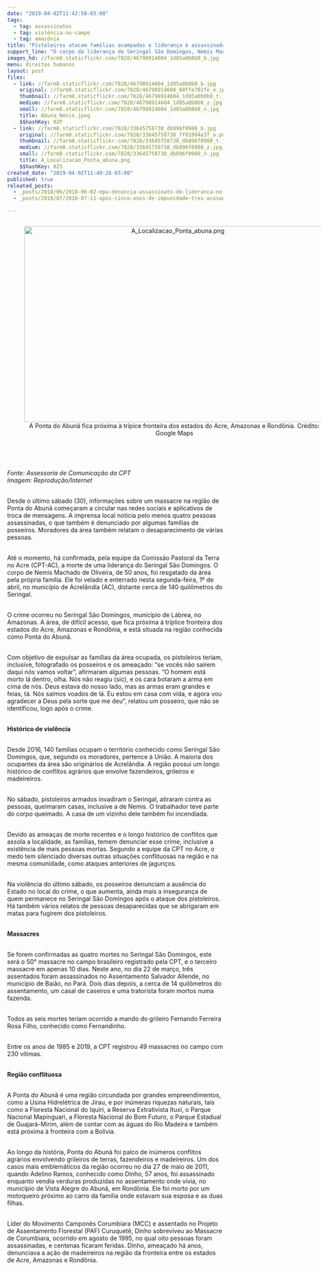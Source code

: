 ```yaml
---
date: "2019-04-02T11:42:50-03:00"
tags:
  - tag: assassinatos
  - tag: violência-no-campo
  - tag: amazônia
title: "Pistoleiros atacam famílias acampadas e liderança é assassinada, no Amazonas"
support_line: "O corpo da liderança do Seringal São Domingos, Nemis Machado de Oliveira, de 50 anos, foi resgatado da área pela própria família, velado e enterrado nesta segunda-feira (01), em Acrelândia-AC"
images_hd: //farm8.staticflickr.com/7828/46798914604_1d85a0b0b8_b.jpg
menu: direitos humanos
layout: post
files:
  - link: //farm8.staticflickr.com/7828/46798914604_1d85a0b0b8_b.jpg
    original: //farm8.staticflickr.com/7828/46798914604_60ffe702fe_o.jpg
    thumbnail: //farm8.staticflickr.com/7828/46798914604_1d85a0b0b8_t.jpg
    medium: //farm8.staticflickr.com/7828/46798914604_1d85a0b0b8_z.jpg
    small: //farm8.staticflickr.com/7828/46798914604_1d85a0b0b8_n.jpg
    title: Abuna_Nenis.jpeg
    $$hashKey: 02P
  - link: //farm8.staticflickr.com/7828/33645758738_db896f0988_b.jpg
    original: //farm8.staticflickr.com/7828/33645758738_ff01994a3f_o.png
    thumbnail: //farm8.staticflickr.com/7828/33645758738_db896f0988_t.jpg
    medium: //farm8.staticflickr.com/7828/33645758738_db896f0988_z.jpg
    small: //farm8.staticflickr.com/7828/33645758738_db896f0988_n.jpg
    title: A_Localizacao_Ponta_abuna.png
    $$hashKey: 02S
created_date: "2019-04-02T11:49:26-03:00"
published: true
releated_posts:
  - _posts/2018/06/2018-06-02-mpa-denuncia-assassinato-de-lideranca-no-para.md
  - _posts/2018/07/2018-07-11-apos-cinco-anos-de-impunidade-tres-acusados-de-assassinar-o-militante-fabio-santos-sao-presos.md

---
```

<div style="text-align:center">
<figure class="image" style="display:inline-block"><img alt="A_Localizacao_Ponta_abuna.png" height="457" src="//farm8.staticflickr.com/7828/33645758738_db896f0988_b.jpg" width="700" />
<figcaption>A Ponta do Abun&atilde; fica pr&oacute;xima &agrave; tr&iacute;pice fronteira dos estados do Acre, Amazonas e Rond&ocirc;nia. Cr&eacute;dito: Google Maps<br />
&nbsp;</figcaption>
</figure>
</div>

<p>&nbsp;</p>

<p><em>Fonte: Assessoria de Comunica&ccedil;&atilde;o da CPT<br />
Imagem: Reprodu&ccedil;&atilde;o/Internet</em><br />
&nbsp;</p>

<p>Desde o &uacute;ltimo s&aacute;bado (30), informa&ccedil;&otilde;es sobre um massacre na regi&atilde;o de Ponta do Abun&atilde; come&ccedil;aram a circular nas redes sociais e aplicativos de troca de mensagens. A imprensa local noticia pelo menos quatro pessoas assassinadas, o que tamb&eacute;m &eacute; denunciado por algumas fam&iacute;lias de posseiros. Moradores da &aacute;rea tamb&eacute;m relatam o desaparecimento de v&aacute;rias pessoas.&nbsp;</p>

<p><br />
At&eacute; o momento, h&aacute; confirmada, pela equipe da Comiss&atilde;o Pastoral da Terra no Acre (CPT-AC), a morte de uma lideran&ccedil;a do Seringal S&atilde;o Domingos. O corpo de Nemis Machado de Oliveira, de 50 anos, foi resgatado da &aacute;rea pela pr&oacute;pria fam&iacute;lia. Ele foi velado e enterrado nesta segunda-feira, 1&ordm; de abril, no munic&iacute;pio de Acrel&acirc;ndia (AC), distante cerca de 140 quil&ocirc;metros do Seringal.</p>

<p><br />
O crime ocorreu no Seringal S&atilde;o Domingos, munic&iacute;pio de L&aacute;brea, no Amazonas. A &aacute;rea, de dif&iacute;cil acesso, que fica pr&oacute;xima &agrave; tr&iacute;plice fronteira dos estados do Acre, Amazonas e Rond&ocirc;nia, e est&aacute; situada na regi&atilde;o conhecida como Ponta do Abun&atilde;.&nbsp;</p>

<p><br />
Com objetivo de expulsar as fam&iacute;lias da &aacute;rea ocupada, os pistoleiros teriam, inclusive, fotografado os posseiros e os amea&ccedil;ado: &ldquo;se voc&ecirc;s n&atilde;o sa&iacute;rem daqui n&oacute;s vamos voltar&rdquo;, afirmaram algumas pessoas. &ldquo;O homem est&aacute; morto l&aacute; dentro, olha. N&oacute;s n&atilde;o reagiu (sic), e os cara botaram a arma em cima de n&oacute;s. Deus estava do nosso lado, mas as armas eram grandes e feias, t&aacute;. N&oacute;s sa&iacute;mos voados de l&aacute;. Eu estou em casa com vida, e agora vou agradecer a Deus pela sorte que me deu&rdquo;, relatou um posseiro, que n&atilde;o se identificou, logo ap&oacute;s o crime.</p>

<p><br />
<strong>Hist&oacute;rico de viol&ecirc;ncia</strong></p>

<p><br />
Desde 2016, 140 fam&iacute;lias ocupam o territ&oacute;rio conhecido como Seringal S&atilde;o Domingos, que, segundo os moradores, pertence &agrave; Uni&atilde;o. A maioria dos ocupantes da &aacute;rea s&atilde;o origin&aacute;rios de Acrel&acirc;ndia. A regi&atilde;o possui um longo hist&oacute;rico de conflitos agr&aacute;rios que envolve fazendeiros, grileiros e madeireiros.</p>

<p><br />
No s&aacute;bado, pistoleiros armados invadiram o Seringal, atiraram contra as pessoas, queimaram casas, inclusive a de Nemis. O trabalhador teve parte do corpo queimado. A casa de um vizinho dele tamb&eacute;m foi incendiada.</p>

<p><br />
Devido as amea&ccedil;as de morte recentes e o longo hist&oacute;rico de conflitos que assola a localidade, as fam&iacute;lias, temem denunciar esse crime, inclusive a exist&ecirc;ncia de mais pessoas mortas. Segundo a equipe da CPT no Acre, o medo tem silenciado diversas outras situa&ccedil;&otilde;es conflituosas na regi&atilde;o e na mesma comunidade, como ataques anteriores de jagun&ccedil;os.</p>

<p><br />
Na viol&ecirc;ncia do &uacute;ltimo s&aacute;bado, os posseiros denunciam a aus&ecirc;ncia do Estado no local do crime, o que aumenta, ainda mais a inseguran&ccedil;a de quem permanece no Seringal S&atilde;o Domingos ap&oacute;s o ataque dos pistoleiros. H&aacute; tamb&eacute;m v&aacute;rios relatos de pessoas desaparecidas que se abrigaram em matas para fugirem dos pistoleiros.</p>

<p><br />
<strong>Massacres</strong><br />
&nbsp;</p>

<p>Se forem confirmadas as quatro mortes no Seringal S&atilde;o Domingos, este ser&aacute; o 50&deg; massacre no campo brasileiro registrado pela CPT, e o terceiro massacre em apenas 10 dias. Neste ano, no dia 22 de mar&ccedil;o, tr&ecirc;s assentados foram assassinados no Assentamento Salvador Allende, no munic&iacute;pio de Bai&atilde;o, no Par&aacute;. Dois dias depois, a cerca de 14 quil&ocirc;metros do assentamento, um casal de caseiros e uma tratorista foram mortos numa fazenda.</p>

<p><br />
Todos as seis mortes teriam ocorrido a mando do grileiro Fernando Ferreira Rosa Filho, conhecido como Fernandinho.</p>

<p><br />
Entre os anos de 1985 e 2019, a CPT registrou 49 massacres no campo com 230 v&iacute;timas.</p>

<p><br />
<strong>Regi&atilde;o conflituosa</strong><br />
&nbsp;</p>

<p>A Ponta do Abun&atilde; &eacute; uma regi&atilde;o circundada por grandes empreendimentos, como a Usina Hidrel&eacute;trica de Jirau, e por in&uacute;meras riquezas naturais, tais como a Floresta Nacional do Iquiri, a Reserva Extrativista Itux&iacute;, o Parque Nacional Mapinguari, a Floresta Nacional do Bom Futuro, o Parque Estadual de Guajar&aacute;-Mirim, al&eacute;m de contar com as &aacute;guas do Rio Madeira e tamb&eacute;m est&aacute; pr&oacute;xima &agrave; fronteira com a Bol&iacute;via.</p>

<p><br />
Ao longo da hist&oacute;ria, Ponta do Abun&atilde; foi palco de in&uacute;meros conflitos agr&aacute;rios envolvendo grileiros de terras, fazendeiros e madeireiros. Um dos casos mais emblem&aacute;ticos da regi&atilde;o ocorreu no dia 27 de maio de 2011, quando Adelino Ramos, conhecido como Dinho, 57 anos, foi assassinado enquanto vendia verduras produzidas no assentamento onde vivia, no munic&iacute;pio de Vista Alegre do Abun&atilde;, em Rond&ocirc;nia. Ele foi morto por um motoqueiro pr&oacute;ximo ao carro da fam&iacute;lia onde estavam sua esposa e as duas filhas.</p>

<p><br />
L&iacute;der do Movimento Campon&ecirc;s Corumbiara (MCC) e assentado no Projeto de Assentamento Florestal (PAF) Curuquet&ecirc;, Dinho sobreviveu ao Massacre de Corumbiara, ocorrido em agosto de 1995, no qual oito pessoas foram assassinadas, e centenas ficaram feridas. Dinho, amea&ccedil;ado h&aacute; anos, denunciava a a&ccedil;&atilde;o de madeireiros na regi&atilde;o da fronteira entre os estados de Acre, Amazonas e Rond&ocirc;nia.</p>

<p><br />
&nbsp;</p>
